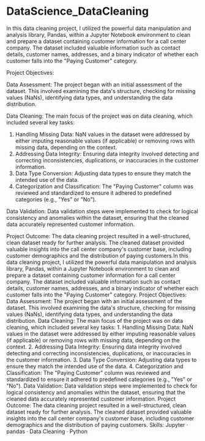 # DataScience_DataCleaning
In this data cleaning project, I utilized the powerful data manipulation and analysis library, Pandas, within a Jupyter Notebook environment to clean and prepare a dataset containing customer information for a call center company. The dataset included valuable information such as contact details, customer names, addresses, and a binary indicator of whether each customer falls into the "Paying Customer" category.

Project Objectives:

Data Assessment: 
The project began with an initial assessment of the dataset. This involved examining the data's structure, checking for missing values (NaNs), identifying data types, and understanding the data distribution.

Data Cleaning: 
The main focus of the project was on data cleaning, which included several key tasks:

1. Handling Missing Data: NaN values in the dataset were addressed by either imputing reasonable values (if applicable) or removing rows with missing data, depending on the context.
2. Addressing Data Integrity: Ensuring data integrity involved detecting and correcting inconsistencies, duplications, or inaccuracies in the customer information.
3. Data Type Conversion: Adjusting data types to ensure they match the intended use of the data.
4. Categorization and Classification: The "Paying Customer" column was reviewed and standardized to ensure it adhered to predefined categories (e.g., "Yes" or "No").

Data Validation:
Data validation steps were implemented to check for logical consistency and anomalies within the dataset, ensuring that the cleaned data accurately represented customer information.

Project Outcome:
The data cleaning project resulted in a well-structured, clean dataset ready for further analysis. The cleaned dataset provided valuable insights into the call center company's customer base, including customer demographics and the distribution of paying customers.In this data cleaning project, I utilized the powerful data manipulation and analysis library, Pandas, within a Jupyter Notebook environment to clean and prepare a dataset containing customer information for a call center company. The dataset included valuable information such as contact details, customer names, addresses, and a binary indicator of whether each customer falls into the "Paying Customer" category. Project Objectives: Data Assessment: The project began with an initial assessment of the dataset. This involved examining the data's structure, checking for missing values (NaNs), identifying data types, and understanding the data distribution. Data Cleaning: The main focus of the project was on data cleaning, which included several key tasks: 1. Handling Missing Data: NaN values in the dataset were addressed by either imputing reasonable values (if applicable) or removing rows with missing data, depending on the context. 2. Addressing Data Integrity: Ensuring data integrity involved detecting and correcting inconsistencies, duplications, or inaccuracies in the customer information. 3. Data Type Conversion: Adjusting data types to ensure they match the intended use of the data. 4. Categorization and Classification: The "Paying Customer" column was reviewed and standardized to ensure it adhered to predefined categories (e.g., "Yes" or "No"). Data Validation: Data validation steps were implemented to check for logical consistency and anomalies within the dataset, ensuring that the cleaned data accurately represented customer information. Project Outcome: The data cleaning project resulted in a well-structured, clean dataset ready for further analysis. The cleaned dataset provided valuable insights into the call center company's customer base, including customer demographics and the distribution of paying customers.
Skills: Jupyter · pandas · Data Cleaning · Python
